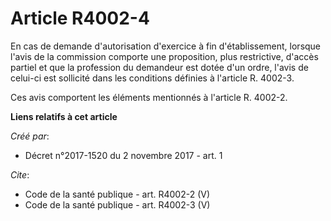 # Article R4002-4

En cas de demande d'autorisation d'exercice à fin d'établissement, lorsque l'avis de la commission comporte une proposition,
plus restrictive, d'accès partiel et que la profession du demandeur est dotée d'un ordre, l'avis de celui-ci est sollicité
dans les conditions définies à l'article R. 4002-3. 

Ces avis comportent les éléments mentionnés à l'article R. 4002-2.

**Liens relatifs à cet article**

_Créé par_:

  - Décret n°2017-1520 du 2 novembre 2017 - art. 1

_Cite_:

  - Code de la santé publique - art. R4002-2 (V)
  - Code de la santé publique - art. R4002-3 (V)
